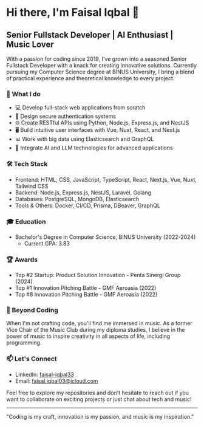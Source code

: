 # Hi there, I'm Faisal Iqbal 👋

## Senior Fullstack Developer | AI Enthusiast | Music Lover

With a passion for coding since 2019, I've grown into a seasoned Senior Fullstack Developer with a knack for creating innovative solutions. Currently pursuing my Computer Science degree at BINUS University, I bring a blend of practical experience and theoretical knowledge to every project.

### 🚀 What I do

- 💻 Develop full-stack web applications from scratch
- 🔐 Design secure authentication systems
- 🌐 Create RESTful APIs using Python, Node.js, Express.js, and NestJS
- 🖥️ Build intuitive user interfaces with Vue, Nuxt, React, and Next.js
- 📊 Work with big data using Elasticsearch and GraphQL
- 🤖 Integrate AI and LLM technologies for advanced applications

### 🛠 Tech Stack

- Frontend: HTML, CSS, JavaScript, TypeScript, React, Next.js, Vue, Nuxt, Tailwind CSS
- Backend: Node.js, Express.js, NestJS, Laravel, Golang
- Databases: PostgreSQL, MongoDB, Elasticsearch
- Tools & Others: Docker, CI/CD, Prisma, DBeaver, GraphQL

### 🎓 Education

- Bachelor's Degree in Computer Science, BINUS University (2022-2024)
  - Current GPA: 3.83

### 🏆 Awards

- Top #2 Startup: Product Solution Innovation - Penta Sinergi Group (2024)
- Top #1 Innovation Pitching Battle - GMF Aeroasia (2022)
- Top #8 Innovation Pitching Battle - GMF Aeroasia (2022)

### 🎵 Beyond Coding

When I'm not crafting code, you'll find me immersed in music. As a former Vice Chair of the Music Club during my diploma studies, I believe in the power of music to inspire creativity in all aspects of life, including programming.

### 📫 Let's Connect

- LinkedIn: [faisal-iqbal33](https://www.linkedin.com/in/faisal-iqbal33/)
- Email: faisal.iqbal03@icloud.com

Feel free to explore my repositories and don't hesitate to reach out if you want to collaborate on exciting projects or just chat about tech and music!

---

"Coding is my craft, innovation is my passion, and music is my inspiration."
